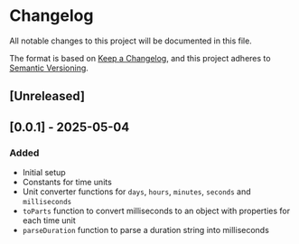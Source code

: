 # Changelog

All notable changes to this project will be documented in this file.

The format is based on [Keep a Changelog](https://keepachangelog.com/en/1.1.0/),
and this project adheres to [Semantic Versioning](https://semver.org/spec/v2.0.0.html).

## [Unreleased]

## [0.0.1] - 2025-05-04

### Added

- Initial setup
- Constants for time units
- Unit converter functions for `days`, `hours`, `minutes`, `seconds` and `milliseconds`
- `toParts` function to convert milliseconds to an object with properties for each time unit
- `parseDuration` function to parse a duration string into milliseconds
